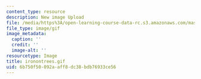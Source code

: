 ```yaml
---
content_type: resource
description: New image Upload
file: /media/https%3A/open-learning-course-data-rc.s3.amazonaws.com/mas-962-special-topics-new-textiles-spring-2010/6b750f50092aaff8dc38bdb76933ce56_ironontrees.gif
file_type: image/gif
image_metadata:
  caption: ''
  credit: ''
  image-alt: ''
resourcetype: Image
title: ironontrees.gif
uid: 6b750f50-092a-aff8-dc38-bdb76933ce56
---
```

